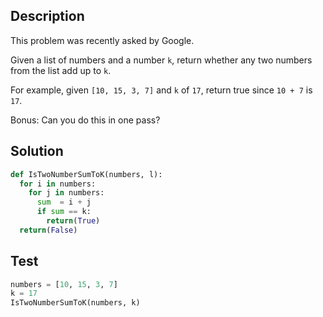 ## Description

This problem was recently asked by Google.

Given a list of numbers and a number `k`, return whether any two numbers from the list add up to `k`.

For example, given `[10, 15, 3, 7]` and `k` of `17`, return true since `10 + 7` is `17`.

Bonus: Can you do this in one pass?

## Solution

```python
def IsTwoNumberSumToK(numbers, l):
  for i in numbers:
    for j in numbers:
      sum  = i + j
      if sum == k:
        return(True)
  return(False)
```

## Test
```python
numbers = [10, 15, 3, 7]
k = 17
IsTwoNumberSumToK(numbers, k)
